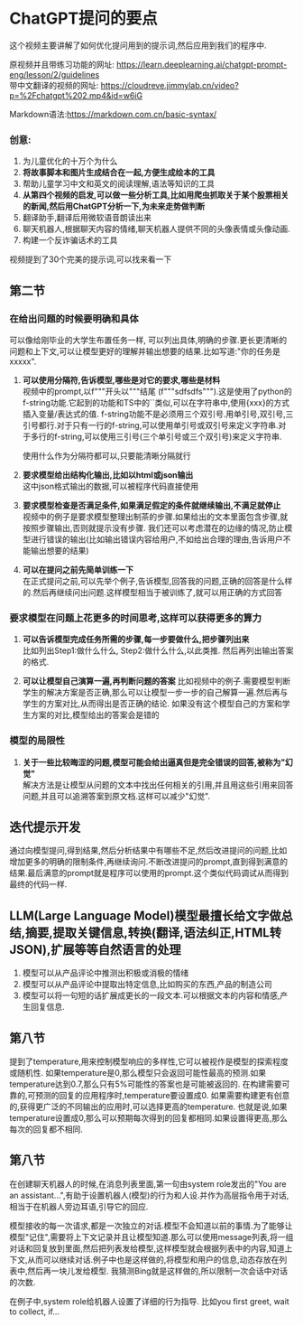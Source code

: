 # ChatGPT提问的要点
这个视频主要讲解了如何优化提问用到的提示词,然后应用到我们的程序中.

原视频并且带练习功能的网址: https://learn.deeplearning.ai/chatgpt-prompt-eng/lesson/2/guidelines  
带中文翻译的视频的网址: https://cloudreve.jimmylab.cn/video?p=%2Fchatgpt%202.mp4&id=w6iG

Markdown语法:https://markdown.com.cn/basic-syntax/

### 创意:
1. 为儿童优化的十万个为什么
2. **将故事脚本和图片生成结合在一起,方便生成绘本的工具**
3. 帮助儿童学习中文和英文的阅读理解,语法等知识的工具
4. **从第四个视频的启发,可以做一些分析工具,比如用爬虫抓取关于某个股票相关的新闻,然后用ChatGPT分析一下,为未来走势做判断**
5. 翻译助手,翻译后用微软语音朗读出来
6. 聊天机器人,根据聊天内容的情绪,聊天机器人提供不同的头像表情或头像动画.
7. 构建一个反诈骗话术的工具

视频提到了30个完美的提示词,可以找来看一下

## 第二节
### 在给出问题的时候要明确和具体
可以像给刚毕业的大学生布置任务一样, 可以列出具体,明确的步骤.更长更清晰的问题和上下文,可以让模型更好的理解并输出想要的结果.比如写道:"你的任务是xxxxx".
1. **可以使用分隔符,告诉模型,哪些是对它的要求,哪些是材料**  
   视频中的prompt,以f"""开头以"""结尾 (f"""sdfsdfs""").这是使用了python的f-string功能.它起到的功能和TS中的``类似,可以在字符串中,使用{xxx}的方式插入变量/表达式的值.
   f-string功能不是必须用三个双引号.用单引号,双引号,三引号都行.对于只有一行的f-string,可以使用单引号或双引号来定义字符串.对于多行的f-string,可以使用三引号(三个单引号或三个双引号)来定义字符串.

   使用什么作为分隔符都可以,只要能清晰分隔就行
   
2. **要求模型给出结构化输出,比如以html或json输出**  
   这中json格式输出的数据,可以被程序代码直接使用

3. **要求模型检查是否满足条件,如果满足假定的条件就继续输出,不满足就停止**  
   视频中的例子是要求模型整理出制茶的步骤.如果给出的文本里面包含步骤,就按照步骤输出,否则就提示没有步骤. 我们还可以考虑潜在的边缘的情况,防止模型进行错误的输出(比如输出错误内容给用户,不如给出合理的理由,告诉用户不能输出想要的结果)
   
4. **可以在提问之前先简单训练一下**  
   在正式提问之前,可以先举个例子,告诉模型,回答我的问题,正确的回答是什么样的.然后再继续问出问题.这样模型相当于被训练了,就可以用正确的方式回答

### 要求模型在问题上花更多的时间思考,这样可以获得更多的算力
1. **可以告诉模型完成任务所需的步骤,每一步要做什么,把步骤列出来**  
   比如列出Step1:做什么什么, Step2:做什么什么,以此类推. 然后再列出输出答案的格式.
   
2. **可以让模型自己演算一遍,再判断问题的答案**
   比如视频中的例子.需要模型判断学生的解决方案是否正确,那么可以让模型一步一步的自己解算一遍.然后再与学生的方案对比,从而得出是否正确的结论.
   如果没有这个模型自己的方案和学生方案的对比,模型给出的答案会是错的

### 模型的局限性
1. **关于一些比较晦涩的问题,模型可能会给出逼真但是完全错误的回答,被称为"幻觉"**  
   解决方法是让模型从问题的文本中找出任何相关的引用,并且用这些引用来回答问题,并且可以追溯答案到原文档.这样可以减少"幻觉".
   
## 迭代提示开发
通过向模型提问,得到结果,然后分析结果中有哪些不足,然后改进提问的问题,比如增加更多的明确的限制条件,再继续询问.不断改进提问的prompt,直到得到满意的结果.最后满意的prompt就是程序可以使用的prompt.这个类似代码调试从而得到最终的代码一样.

## LLM(Large Language Model)模型最擅长给文字做总结,摘要,提取关键信息,转换(翻译,语法纠正,HTML转JSON),扩展等等自然语言的处理
1. 模型可以从产品评论中推测出积极或消极的情绪
2. 模型可以从产品评论中提取出特定信息,比如购买的东西,产品的制造公司
3. 模型可以将一句短的话扩展成更长的一段文本.可以根据文本的内容和情感,产生回复信息.

## 第八节
提到了temperature,用来控制模型响应的多样性,它可以被视作是模型的探索程度或随机性.
如果temperature是0,那么模型只会返回可能性最高的预测.如果temperature达到0.7,那么只有5%可能性的答案也是可能被返回的.
在构建需要可靠的,可预测的回复的应用程序时,temperature要设置成0.
如果需要构建更有创意的,获得更广泛的不同输出的应用时,可以选择更高的temperature.
也就是说,如果temperature设置成0,那么可以预期每次得到的回复都相同.如果设置得更高,那么每次的回复都不相同.

## 第八节
在创建聊天机器人的时候,在消息列表里面,第一句由system role发出的"You are an assistant...",有助于设置机器人(模型)的行为和人设.并作为高层指令用于对话,相当于在机器人旁边耳语,引导它的回应.

模型接收的每一次请求,都是一次独立的对话.模型不会知道以前的事情.为了能够让模型"记住",需要将上下文记录并且让模型知道.那么可以使用message列表,将一组对话和回复放到里面,然后把列表发给模型,这样模型就会根据列表中的内容,知道上下文,从而可以继续对话.例子中也是这样做的,将模型和用户的信息,动态存放在列表中,然后再一块儿发给模型.
我猜测Bing就是这样做的,所以限制一次会话中对话的次数.

在例子中,system role给机器人设置了详细的行为指导. 比如you first greet, wait to collect, if...
